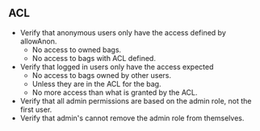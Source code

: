 ## ACL
 
- Verify that anonymous users only have the access defined by allowAnon.
  - No access to owned bags.
  - No access to bags with ACL defined.
- Verify that logged in users only have the access expected
  - No access to bags owned by other users.
  - Unless they are in the ACL for the bag.
  - No more access than what is granted by the ACL.
- Verify that all admin permissions are based on the admin role, not the first user.
- Verify that admin's cannot remove the admin role from themselves. 

